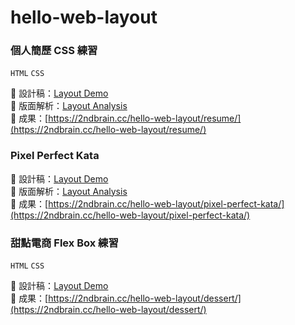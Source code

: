 # hello-web-layout
### 個人簡歷 CSS 練習 
`HTML` `CSS`

📍 設計稿：[Layout Demo](https://2ndbrain.cc/hello-web-layout/resume/img/design.png)  
📍 版面解析：[Layout Analysis](https://2ndbrain.cc/hello-web-layout/resume/img/layout.png)  
📍 成果：[https://2ndbrain.cc/hello-web-layout/resume/](https://2ndbrain.cc/hello-web-layout/resume/)  

### Pixel Perfect Kata
📍 設計稿：[Layout Demo](https://2ndbrain.cc/hello-web-layout/pixel-perfect-kata/img/design.png)  
📍 版面解析：[Layout Analysis](https://2ndbrain.cc/hello-web-layout/pixel-perfect-kata/img/layout.png)  
📍 成果：[https://2ndbrain.cc/hello-web-layout/pixel-perfect-kata/](https://2ndbrain.cc/hello-web-layout/pixel-perfect-kata/)

### 甜點電商 Flex Box 練習
`HTML` `CSS`

📍 設計稿：[Layout Demo](https://2ndbrain.cc/hello-web-layout/dessert/img/design.png)   
📍 成果：[https://2ndbrain.cc/hello-web-layout/dessert/](https://2ndbrain.cc/hello-web-layout/dessert/) 